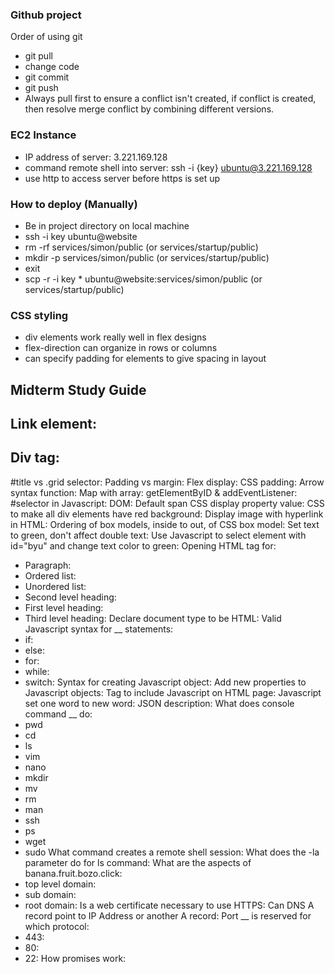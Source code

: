 ### Github project
Order of using git
- git pull
- change code
- git commit
- git push  
- Always pull first to ensure a conflict isn't created, if conflict is created, then resolve merge conflict by combining different versions.
### EC2 Instance
- IP address of server: 3.221.169.128
- command remote shell into server: ssh -i {key} ubuntu@3.221.169.128
- use http to access server before https is set up
### How to deploy (Manually)
- Be in project directory on local machine
- ssh -i key ubuntu@website
- rm -rf services/simon/public  (or services/startup/public)
- mkdir -p services/simon/public (or services/startup/public)
- exit
- scp -r -i key * ubuntu@website:services/simon/public (or services/startup/public)
### CSS styling
- div elements work really well in flex designs
- flex-direction can organize in rows or columns
- can specify padding for elements to give spacing in layout

## Midterm Study Guide
Link element:
- 

Div tag:
- 

#title vs .grid selector:
Padding vs margin:
Flex display:
CSS padding:
Arrow syntax function:
Map with array:
getElementByID & addEventListener:
#selector in Javascript:
DOM:
Default span CSS display property value:
CSS to make all div elements have red background:
Display image with hyperlink in HTML:
Ordering of box models, inside to out, of CSS box model:
Set text to green, don't affect double text:
Use Javascript to select element with id="byu" and change text color to green:
Opening HTML tag for:
- Paragraph:
- Ordered list:
- Unordered list:
- Second level heading:
- First level heading:
- Third level heading:
Declare document type to be HTML:
Valid Javascript syntax for __ statements:
- if:
- else:
- for:
- while:
- switch:
Syntax for creating Javascript object:
Add new properties to Javascript objects:
Tag to include Javascript on HTML page:
Javascript set one word to new word:
JSON description:
What does console command __ do:
- pwd
- cd
- ls
- vim
- nano
- mkdir
- mv
- rm
- man
- ssh
- ps
- wget
- sudo
What command creates a remote shell session:
What does the -la parameter do for ls command:
What are the aspects of banana.fruit.bozo.click:
- top level domain:
- sub domain:
- root domain:
Is a web certificate necessary to use HTTPS:
Can DNS A record point to IP Address or another A record:
Port __ is reserved for which protocol:
- 443:
- 80:
- 22:
How promises work:
